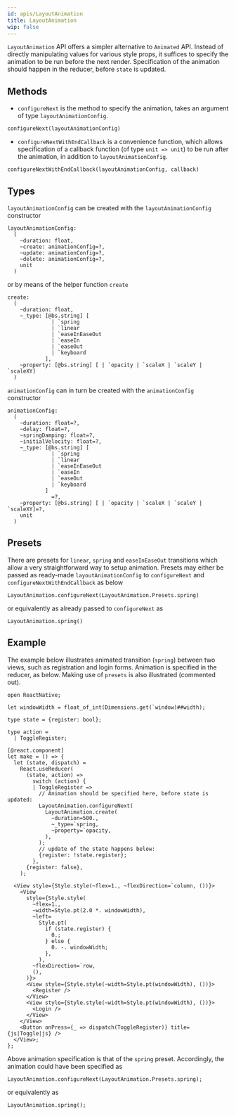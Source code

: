 ```yaml
---
id: apis/LayoutAnimation
title: LayoutAnimation
wip: false
---
```


`LayoutAnimation` API offers a simpler alternative to `Animated` API. Instead of directly manipulating values for various style props, it suffices to specify the animation to be run before the next render. Specification of the animation should happen in the reducer, before `state` is updated.

## Methods

- `configureNext` is the method to specify the animation, takes an argument of type `layoutAnimationConfig`.

```reason
configureNext(layoutAnimationConfig)
```

- `configureNextWithEndCallback` is a convenience function, which allows specification of a callback function (of type `unit => unit`) to be run after the animation, in addition to `layoutAnimationConfig`.
```reason
configureNextWithEndCallback(layoutAnimationConfig, callback)
```


## Types

`layoutAnimationConfig` can be created with the `layoutAnimationConfig` constructor
```reason
layoutAnimationConfig:
  (
    ~duration: float,
    ~create: animationConfig=?,
    ~update: animationConfig=?,
    ~delete: animationConfig=?,
    unit
  )
```
or by means of the helper function `create`

```reason
create:
  (
    ~duration: float,
    ~_type: [@bs.string] [
              | `spring
              | `linear
              | `easeInEaseOut
              | `easeIn
              | `easeOut
              | `keyboard
            ],
    ~property: [@bs.string] [ | `opacity | `scaleX | `scaleY | `scaleXY]
  )
```



`animationConfig` can in turn be created with the `animationConfig` constructor

```reason
animationConfig:
  (
    ~duration: float=?,
    ~delay: float=?,
    ~springDamping: float=?,
    ~initialVelocity: float=?,
    ~_type: [@bs.string] [
              | `spring
              | `linear
              | `easeInEaseOut
              | `easeIn
              | `easeOut
              | `keyboard
            ]
              =?,
    ~property: [@bs.string] [ | `opacity | `scaleX | `scaleY | `scaleXY]=?,
    unit
  )
```



## Presets

There are presets for `linear`, `spring` and `easeInEaseOut` transitions which allow a very straightforward way to setup animation. Presets may either be passed as ready-made `layoutAnimationConfig` to `configureNext` and `configureNextWithEndCallback` as below

```reason
LayoutAnimation.configureNext(LayoutAnimation.Presets.spring)
```
or equivalently as already passed to `configureNext` as

```reason
LayoutAnimation.spring()

```



## Example

The example below illustrates animated transition (`spring`) between two views, such as registration and login forms. Animation is specified in the reducer, as below. Making use of `presets` is also illustrated (commented out).


```reason
open ReactNative;

let windowWidth = float_of_int(Dimensions.get(`window)##width);

type state = {register: bool};

type action =
  | ToggleRegister;

[@react.component]
let make = () => {
  let (state, dispatch) =
    React.useReducer(
      (state, action) =>
        switch (action) {
        | ToggleRegister =>
          // Animation should be specified here, before state is updated:
          LayoutAnimation.configureNext(
            LayoutAnimation.create(
              ~duration=500.,
              ~_type=`spring,
              ~property=`opacity,
            ),
          );
          // update of the state happens below:
          {register: !state.register};
        },
      {register: false},
    );

  <View style={Style.style(~flex=1., ~flexDirection=`column, ())}>
    <View
      style={Style.style(
        ~flex=1.,
        ~width=Style.pt(2.0 *. windowWidth),
        ~left=
          Style.pt(
            if (state.register) {
              0.;
            } else {
              0. -. windowWidth;
            },
          ),
        ~flexDirection=`row,
        (),
      )}>
      <View style={Style.style(~width=Style.pt(windowWidth), ())}>
        <Register />
      </View>
      <View style={Style.style(~width=Style.pt(windowWidth), ())}>
        <Login />
      </View>
    </View>
    <Button onPress={_ => dispatch(ToggleRegister)} title={js|Toggle|js} />
  </View>;
};
```

Above animation specification is that of the `spring` preset. Accordingly, the animation could have been specified as
```reason
LayoutAnimation.configureNext(LayoutAnimation.Presets.spring);
```
or equivalently as
```reason
LayoutAnimation.spring();
```
